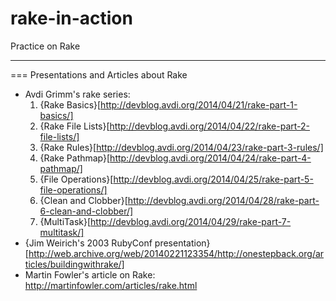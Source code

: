 # rake-in-action
Practice on Rake

---


=== Presentations and Articles about Rake

* Avdi Grimm's rake series:
  1. {Rake Basics}[http://devblog.avdi.org/2014/04/21/rake-part-1-basics/]
  2. {Rake File Lists}[http://devblog.avdi.org/2014/04/22/rake-part-2-file-lists/]
  3. {Rake Rules}[http://devblog.avdi.org/2014/04/23/rake-part-3-rules/]
  4. {Rake Pathmap}[http://devblog.avdi.org/2014/04/24/rake-part-4-pathmap/]
  5. {File Operations}[http://devblog.avdi.org/2014/04/25/rake-part-5-file-operations/]
  6. {Clean and Clobber}[http://devblog.avdi.org/2014/04/28/rake-part-6-clean-and-clobber/]
  7. {MultiTask}[http://devblog.avdi.org/2014/04/29/rake-part-7-multitask/]
* {Jim Weirich's 2003 RubyConf presentation}[http://web.archive.org/web/20140221123354/http://onestepback.org/articles/buildingwithrake/]
* Martin Fowler's article on Rake: http://martinfowler.com/articles/rake.html
